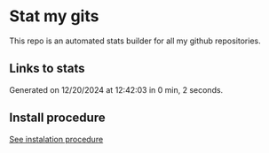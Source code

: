 # Stat my gits

This repo is an automated stats builder for all my github repositories.

## Links to stats


Generated on 12/20/2024 at 12:42:03 in 0 min, 2 seconds.

## Install procedure

[See instalation procedure](./src/install.md)
